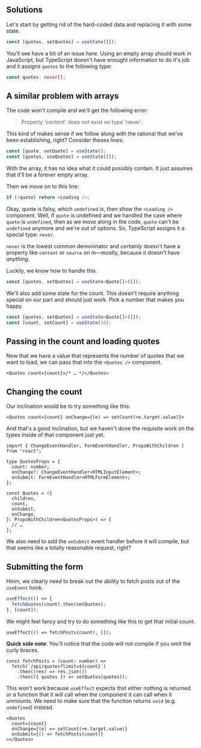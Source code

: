 ## **Solutions**

Let's start by getting rid of the hard-coded data and replacing it with some state.

```ts
const [quotes, setQuotes] = useState([]);
```

You'll see have a bit of an issue here. Using an empty array should work in JavaScript, but TypeScript doesn't have enought information to do it's job and it assigns `quotes` to the following type:

```ts
const quotes: never[];
```

## A similar problem with arrays

The code won't compile and we'll get the following error:

> Property 'content' does not exist on type 'never'.

This kind of makes sense if we follow along with the rational that we've been establishing, right? Consider theses lines:

```ts
const [quote, setQuote] = useState();
const [quotes, useQuotes] = useState([]);
```

With the array, it has no idea what it could possibly contain. It just assumes that it'll be a forever empty array.

Then we move on to this line:

```ts
if (!quote) return <Loading />;
```

Okay, quote is falsy, which `undefined` _is_, then show the `<Loading />` component. Well, if `quote` is undefined and we handled the case where `quote` is `undefined`, then as we move along in the code, `quote` can't be `undefined` anymore and we're out of options. So, TypeScript assigns it a special type: `never`.

`never` is the lowest common demoninator and _certainly_ doesn't have a property like `content` or `source` on in—mostly, because it doesn't have _anything_.

Luckily, we know how to handle this.

```ts
const [quotes, setQuotes] = useState<Quote[]>([]);
```

We'll also add some state for the count. This doesn't require anything special on our part and should just work. Pick a number that makes you happy.

```ts
const [quotes, setQuotes] = useState<Quote[]>([]);
const [count, setCount] = useState(10);
```

## Passing in the count and loading quotes

Now that we have a value that represents the number of quotes that we want to load, we can pass that into the `<Quotes />` component.

```tsx
<Quotes count={count}>/* … */</Quotes>
```

## Changing the count

Our inclination would be to try something like this:

```tsx
<Quotes count={count} onChange={(e) => setCount(+e.target.value)}>
```

And that's a good inclination, but we haven't done the requisite work on the types inside of that component just yet.

```tsx
import { ChangeEventHandler, FormEventHandler, PropsWithChildren } from "react";

type QuotesProps = {
  count: number;
  onChange?: ChangeEventHandler<HTMLInputElement>;
  onSubmit: FormEventHandler<HTMLFormElement>;
};

const Quotes = ({
  children,
  count,
  onSubmit,
  onChange,
}: PropsWithChildren<QuotesProps>) => {
  // …
};
```

We also need to add the `onSubmit` event handler before it will compile, but that seems like a totally reasonable request, right?

## Submitting the form

Hmm, we clearly need to break out the ability to fetch posts out of the `useEvent` hook.

```ts
useEffect(() => {
  fetchQuotes(count).then(setQuotes);
}, [count]);
```

We might feel fancy and try to do something like this to get that initial count.

```tsx
useEffect(() => fetchPosts(count), []);
```

**Quick side note**: You'll notice that the code will _not_ compile if you omit the curly braces.

```tsx
const fetchPosts = (count: number) =>
  fetch(`/api/quotes?limit=${count}`)
    .then((res) => res.json())
    .then(({ quotes }) => setQuotes(quotes));
```

This won't work because `useEffect` expects thst either nothing is returned _or_ a function that it will call when the component it can call when it unmounts. We need to make sure that the function returns `void` (e.g. `undefined`) instead.

```tsx
<Quotes
  count={count}
  onChange={(e) => setCount(+e.target.value)}
  onSubmit={() => fetchPosts(count)}
></Quotes>
```
